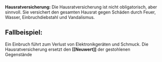 **Hausratversicherung:**
Die Hausratversicherung ist nicht obligatorisch, aber sinnvoll. Sie versichert den gesamten Hausrat gegen Schäden durch Feuer, Wasser, Einbruchdiebstahl und Vandalismus.

## Fallbeispiel:
Ein Einbruch führt zum Verlust von Elektronikgeräten und Schmuck. Die Hausratversicherung ersetzt den **[[Neuwert]]** der gestohlenen Gegenstände